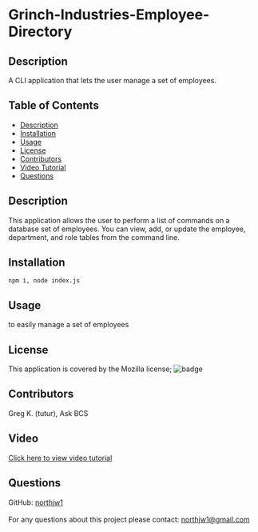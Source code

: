 # Grinch-Industries-Employee-Directory


##  Description  ##
A CLI application that lets the user manage a set of employees.
<br />


##  Table of Contents  ##

- [Description](#description)<br />
- [Installation](#installation)<br />
- [Usage](#usage)<br />
- [License](#license)<br />
- [Contributors](#contributors)<br />
- [Video Tutorial](#video)<br />
- [Questions](#questions)<br />


## Description ##
  This application allows the user to perform a list of commands on a database set of employees. You can view, add, or update the employee, department, and role tables from the command line. 
## Installation ##
    npm i, node index.js
## Usage ##
  to easily manage a set of employees
## License ##
  This application is covered by the Mozilla license;
  ![badge](https://img.shields.io/badge/license-Mozilla-green)
  
## Contributors ##
  Greg K. (tutur), Ask BCS


## Video ##
[Click here to view video tutorial](https://youtu.be/tVe3Kpa95oo)


 ##  Questions  ## 
 GitHub: [northjw1](https://github.com/northjw1) <br />
<br />
 For any questions about this project please contact: northjw1@gmail.com <br /><br />